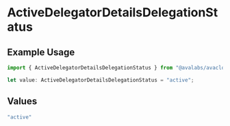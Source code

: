 # ActiveDelegatorDetailsDelegationStatus

## Example Usage

```typescript
import { ActiveDelegatorDetailsDelegationStatus } from "@avalabs/avacloud-sdk/models/components";

let value: ActiveDelegatorDetailsDelegationStatus = "active";
```

## Values

```typescript
"active"
```